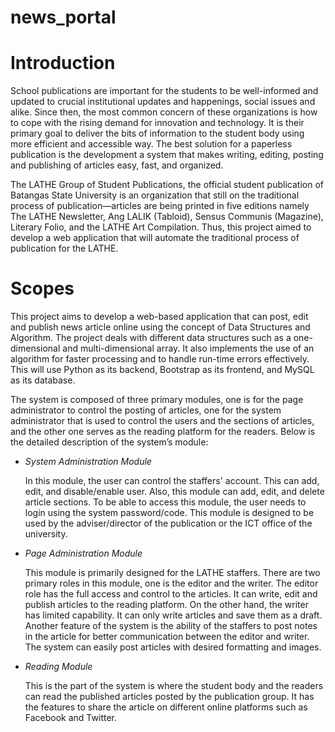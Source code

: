 # news_portal

<h1>Introduction</h1>
<p>
	School publications are important for the students to be well-informed and updated to crucial institutional updates and happenings, social issues and alike. Since then,  the most common concern of these organizations is how to cope with the rising demand for innovation and technology. It is their primary goal to deliver the bits of information to the student body using more efficient and accessible way. The best solution for a paperless publication is the development a system that makes writing, editing, posting and publishing of articles easy, fast, and organized.</p>
	<p>The LATHE Group of Student Publications, the official student publication of Batangas State University is an organization that still on the traditional process of publication—articles are being printed in five editions namely The LATHE Newsletter, Ang LALIK (Tabloid), Sensus Communis (Magazine), Literary Folio, and the LATHE Art Compilation. Thus, this project aimed to develop a web application that will automate the traditional process of publication for the LATHE.</p>

<h1>Scopes</h1>
<p>
	This project aims to develop a web-based application that can post, edit and publish news article online using the concept of Data Structures and Algorithm. The project deals with different data structures such as a one-dimensional and multi-dimensional array. It also implements the use of an algorithm for faster processing and to handle run-time errors effectively. This will use Python as its backend, Bootstrap as its frontend, and MySQL as its database. </p>
	<p>The system is composed of three primary modules, one is for the page administrator to control the posting of articles, one for the system administrator that is used to control the users and the sections of articles, and the other one serves as the reading platform for the readers. Below is the  detailed description of the system’s module:<p>
  <ul>
  <li>
<i>System Administration Module</i>
   <p> In this module, the user can control the staffers' account. This can add, edit, and disable/enable user.  Also, this module can add, edit, and delete article sections. To be able to access this module, the user needs to login using the system password/code.  This module is designed to be used by the adviser/director of the publication or the ICT office of the university. </p>
    </li>
    <li>
<i>Page Administration Module</i>
<p>
    This module is primarily designed for the LATHE staffers. There are two primary roles in this module, one is the editor and the writer. The editor role has the full access and control to the articles. It can write, edit and publish articles to the reading platform. On the other hand, the writer has limited capability. It can only write articles and save them as a draft. Another feature of the system is the ability of the staffers to post notes in the article for better communication between the editor and writer.  The system can easily post articles with desired formatting and images.
</p>
</li><li>

<i>Reading Module</i>
<p>    This is the part of the system is where the student body and the readers can read the published articles posted by the publication group. It has the features to share the article on different online platforms such as Facebook and Twitter. <p></li>
